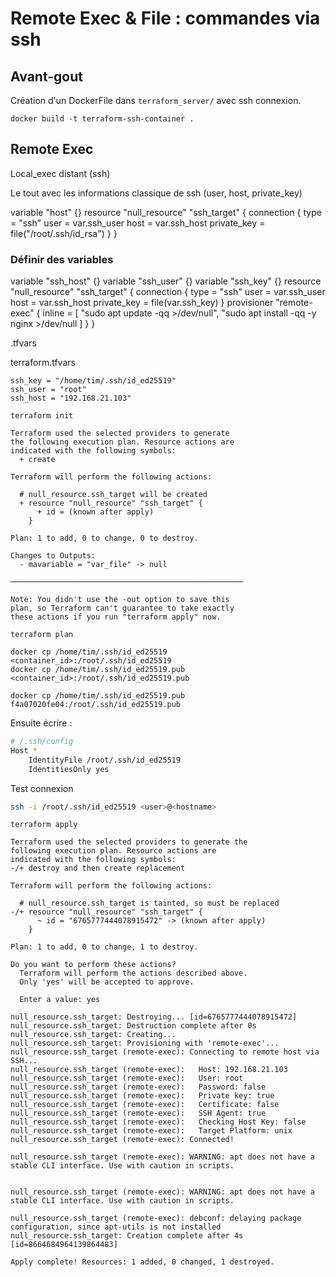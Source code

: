 # Remote Exec & File : commandes via ssh
## Avant-gout

Création d'un DockerFile dans `terraform_server/` avec ssh connexion.


`docker build -t terraform-ssh-container .`

## Remote Exec
Local_exec distant (ssh)

Le tout avec les informations classique de ssh (user, host, private_key)

variable "host" {}
resource "null_resource" "ssh_target" {
    connection {
        type = "ssh"
        user = var.ssh_user
        host = var.ssh_host
        private_key = file("/root/.ssh/id_rsa")
    }
}

### Définir des variables
variable "ssh_host" {}
variable "ssh_user" {}
variable "ssh_key" {}
resource "null_resource" "ssh_target" {
    connection {
        type = "ssh"
        user = var.ssh_user
        host = var.ssh_host
        private_key = file(var.ssh_key)
    }
    provisioner "remote-exec" {
        inline = [
            "sudo apt update -qq >/dev/null",
            "sudo apt install -qq -y nginx >/dev/null
        ]
    }
}

.tfvars

terraform.tfvars
```
ssh_key = "/home/tim/.ssh/id_ed25519"
ssh_user = "root"
ssh_host = "192.168.21.103"
```

```
terraform init
```


```
Terraform used the selected providers to generate
the following execution plan. Resource actions are
indicated with the following symbols:
  + create

Terraform will perform the following actions:

  # null_resource.ssh_target will be created
  + resource "null_resource" "ssh_target" {
      + id = (known after apply)
    }

Plan: 1 to add, 0 to change, 0 to destroy.

Changes to Outputs:
  - mavariable = "var_file" -> null

────────────────────────────────────────────────────

Note: You didn't use the -out option to save this
plan, so Terraform can't guarantee to take exactly
these actions if you run "terraform apply" now.
```


```
terraform plan
```


```
docker cp /home/tim/.ssh/id_ed25519 <container_id>:/root/.ssh/id_ed25519
docker cp /home/tim/.ssh/id_ed25519.pub <container_id>:/root/.ssh/id_ed25519.pub
``` 

```
docker cp /home/tim/.ssh/id_ed25519.pub f4a07020fe04:/root/.ssh/id_ed25519.pub
```

Ensuite écrire : 
```sh
# /.ssh/config
Host *
    IdentityFile /root/.ssh/id_ed25519
    IdentitiesOnly yes
```

Test connexion

```sh
ssh -i /root/.ssh/id_ed25519 <user>@<hostname>
```

```
terraform apply
```

```
Terraform used the selected providers to generate the
following execution plan. Resource actions are
indicated with the following symbols:
-/+ destroy and then create replacement

Terraform will perform the following actions:

  # null_resource.ssh_target is tainted, so must be replaced
-/+ resource "null_resource" "ssh_target" {
      ~ id = "6765777444078915472" -> (known after apply)
    }

Plan: 1 to add, 0 to change, 1 to destroy.

Do you want to perform these actions?
  Terraform will perform the actions described above.
  Only 'yes' will be accepted to approve.

  Enter a value: yes

null_resource.ssh_target: Destroying... [id=6765777444078915472]
null_resource.ssh_target: Destruction complete after 0s
null_resource.ssh_target: Creating...
null_resource.ssh_target: Provisioning with 'remote-exec'...
null_resource.ssh_target (remote-exec): Connecting to remote host via SSH...
null_resource.ssh_target (remote-exec):   Host: 192.168.21.103
null_resource.ssh_target (remote-exec):   User: root
null_resource.ssh_target (remote-exec):   Password: false
null_resource.ssh_target (remote-exec):   Private key: true
null_resource.ssh_target (remote-exec):   Certificate: false
null_resource.ssh_target (remote-exec):   SSH Agent: true
null_resource.ssh_target (remote-exec):   Checking Host Key: false
null_resource.ssh_target (remote-exec):   Target Platform: unix
null_resource.ssh_target (remote-exec): Connected!

null_resource.ssh_target (remote-exec): WARNING: apt does not have a stable CLI interface. Use with caution in scripts.


null_resource.ssh_target (remote-exec): WARNING: apt does not have a stable CLI interface. Use with caution in scripts.

null_resource.ssh_target (remote-exec): debconf: delaying package configuration, since apt-utils is not installed
null_resource.ssh_target: Creation complete after 4s [id=8664684964139864483]

Apply complete! Resources: 1 added, 0 changed, 1 destroyed.
```

